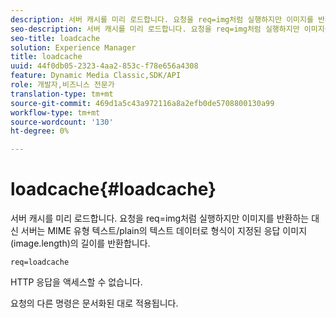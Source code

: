 ```yaml
---
description: 서버 캐시를 미리 로드합니다. 요청을 req=img처럼 실행하지만 이미지를 반환하는 대신 서버는 MIME 유형 텍스트/plain의 텍스트 데이터로 형식이 지정된 응답 이미지(image.length)의 길이를 반환합니다.
seo-description: 서버 캐시를 미리 로드합니다. 요청을 req=img처럼 실행하지만 이미지를 반환하는 대신 서버는 MIME 유형 텍스트/plain의 텍스트 데이터로 형식이 지정된 응답 이미지(image.length)의 길이를 반환합니다.
seo-title: loadcache
solution: Experience Manager
title: loadcache
uuid: 44f0db05-2323-4aa2-853c-f78e656a4308
feature: Dynamic Media Classic,SDK/API
role: 개발자,비즈니스 전문가
translation-type: tm+mt
source-git-commit: 469d1a5c43a972116a8a2efb0de5708800130a99
workflow-type: tm+mt
source-wordcount: '130'
ht-degree: 0%

---
```



# loadcache{#loadcache}

서버 캐시를 미리 로드합니다. 요청을 req=img처럼 실행하지만 이미지를 반환하는 대신 서버는 MIME 유형 텍스트/plain의 텍스트 데이터로 형식이 지정된 응답 이미지(image.length)의 길이를 반환합니다.

`req=loadcache`

HTTP 응답을 액세스할 수 없습니다.

요청의 다른 명령은 문서화된 대로 적용됩니다.
